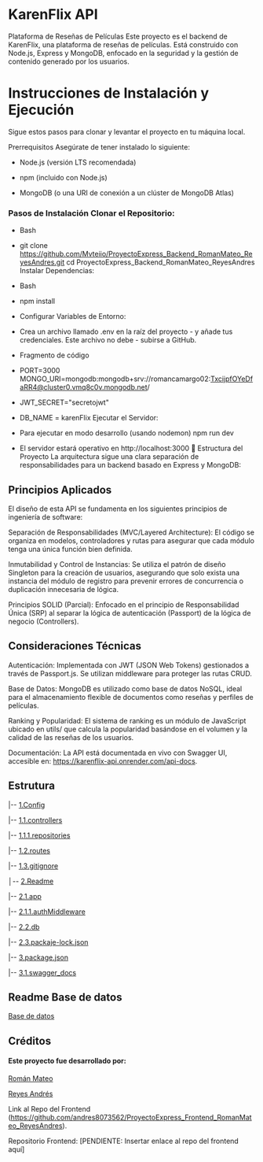 


# KarenFlix API 
Plataforma de Reseñas de Películas
Este proyecto es el backend de KarenFlix, una plataforma de reseñas de películas. Está construido con Node.js, Express y MongoDB, enfocado en la seguridad y la gestión de contenido generado por los usuarios.

# Instrucciones de Instalación y Ejecución
Sigue estos pasos para clonar y levantar el proyecto en tu máquina local.

Prerrequisitos Asegúrate de tener instalado lo siguiente:

- Node.js (versión LTS recomendada)

- npm (incluido con Node.js)

- MongoDB (o una URI de conexión a un clúster de MongoDB Atlas)

### Pasos de Instalación Clonar el Repositorio:

- Bash

- git clone https://github.com/Mvteiio/ProyectoExpress_Backend_RomanMateo_ReyesAndres.git
cd ProyectoExpress_Backend_RomanMateo_ReyesAndres
Instalar Dependencias:

- Bash

- npm install
- Configurar Variables de Entorno:
- Crea un archivo llamado .env en la raíz del proyecto - y añade tus credenciales. Este archivo no debe - subirse a GitHub.

- Fragmento de código

- PORT=3000
MONGO_URI=mongodb:mongodb+srv://romancamargo02:TxcijpfOYeDfaRR4@cluster0.vmq8c0v.mongodb.net/
- JWT_SECRET="secretojwt"
- DB_NAME = karenFlix
Ejecutar el Servidor: 



-  Para ejecutar en modo desarrollo (usando nodemon)
npm run dev 

- El servidor estará operativo en http://localhost:3000
📁 Estructura del Proyecto
La arquitectura sigue una clara separación de responsabilidades para un backend basado en Express y MongoDB:


##  Principios Aplicados
El diseño de esta API se fundamenta en los siguientes principios de ingeniería de software:

Separación de Responsabilidades (MVC/Layered Architecture): El código se organiza en modelos, controladores y rutas para asegurar que cada módulo tenga una única función bien definida.

Inmutabilidad y Control de Instancias: Se utiliza el patrón de diseño Singleton para la creación de usuarios, asegurando que solo exista una instancia del módulo de registro para prevenir errores de concurrencia o duplicación innecesaria de lógica.

Principios SOLID (Parcial): Enfocado en el principio de Responsabilidad Única (SRP) al separar la lógica de autenticación (Passport) de la lógica de negocio (Controllers).

## Consideraciones Técnicas
Autenticación: Implementada con JWT (JSON Web Tokens) gestionados a través de Passport.js. Se utilizan middleware para proteger las rutas CRUD.

Base de Datos: MongoDB es utilizado como base de datos NoSQL, ideal para el almacenamiento flexible de documentos como reseñas y perfiles de películas.

Ranking y Popularidad: El sistema de ranking es un módulo de JavaScript ubicado en utils/ que calcula la popularidad basándose en el volumen y la calidad de las reseñas de los usuarios.

Documentación: La API está documentada en vivo con Swagger UI, accesible en: https://karenflix-api.onrender.com/api-docs.
## Estrutura
|-- [1.Config](config)

  

|-- [1.1.controllers](controllers)

  

|-- [1.1.1.repositories](repositories)

  

|-- [1.2.routes](routes)

  

|-- [1.3.gitignore](.gitignore)

  

│-- [2.Readme](README.md)

  

|-- [2.1.app](app.js)

  

|-- [2.1.1.authMiddleware](authMiddleware.js)

  

|-- [2.2.db](db.js)

  

|-- [2.3.packaje-lock.json](packaje-lock.json)

  

|-- [3.package.json](package.json)

  

|-- [3.1.swagger_docs](swagger_docs.js)


  
## Readme Base de datos
[Base de datos](/BaseDatos.md)

 ## Créditos
####  Este proyecto fue desarrollado por:

[Román Mateo](https://github.com/Mvteiio)

[Reyes Andrés](https://github.com/andres8073562)

 Link al Repo del Frontend
(https://github.com/andres8073562/ProyectoExpress_Frontend_RomanMateo_ReyesAndres).

Repositorio Frontend: [PENDIENTE: Insertar enlace al repo del frontend aquí]



